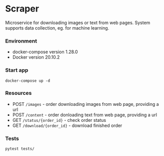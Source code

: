# Scraper

Microservice for downloading images or text from web pages.
System supports data collection, eg. for machine learning.

### Environment

- docker-compose version 1.28.0
- Docker version 20.10.2

### Start app

```docker-compose up -d```

### Resources

*   POST ```/images```              - order downloading images from web page, providing a url
*   POST ```/content```             - order donloading text from web page, providing a url
*   GET  ```/status/{order_id}```   - check order status
*   GET  ```/download/{order_id}``` - download finished order

### Tests

```pytest tests/``` 
